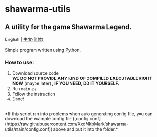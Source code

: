 # shawarma-utils
A utility for the game Shawarma Legend.
--------------------------------------
English | [中文(简体)](https://github.com/XxdMkbMark/shawarma-utils/blob/main/README_ZH.md) </br>
</br>
Simple program written using Python.</br>
### How to use:
1. Download source code</br>
   **WE DO NOT PROVIDE ANY KIND OF COMPILED EXECUTABLE RIGHT NOW** (maybe later) **, IF YOU NEED, DO IT YOURSELF.**
2. Run `main.py`
3. Follow the instruction
4. Done!</br>
</br>
*If this script ran into problems when auto generating config file, you can download the example config file ([config.conf](https://raw.githubusercontent.com/XxdMkbMark/shawarma-utils/main/config.conf)) above and put it into the folder.*
